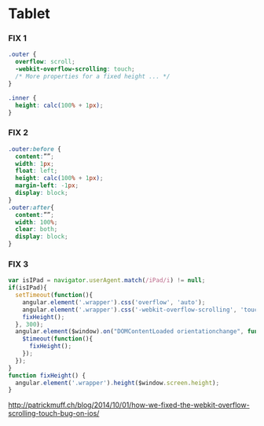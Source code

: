 Tablet 
=====

### FIX 1

```css
.outer {
  overflow: scroll;
  -webkit-overflow-scrolling: touch;
  /* More properties for a fixed height ... */
}

.inner {
  height: calc(100% + 1px);
}
```

### FIX 2
```css
.outer:before {
  content:””;
  width: 1px;
  float: left;
  height: calc(100% + 1px);
  margin-left: -1px;
  display: block;
}
.outer:after{
  content:””;
  width: 100%;
  clear: both;
  display: block;
}
```

### FIX 3
```js
var isIPad = navigator.userAgent.match(/iPad/i) != null;
if(isIPad){
  setTimeout(function(){
    angular.element('.wrapper').css('overflow', 'auto');
    angular.element('.wrapper').css('-webkit-overflow-scrolling', 'touch');
    fixHeight();
  }, 300);
  angular.element($window).on("DOMContentLoaded orientationchange", function(){
    $timeout(function(){
      fixHeight();
    });
  });
}
function fixHeight() {
  angular.element('.wrapper').height($window.screen.height);
}
```
http://patrickmuff.ch/blog/2014/10/01/how-we-fixed-the-webkit-overflow-scrolling-touch-bug-on-ios/
